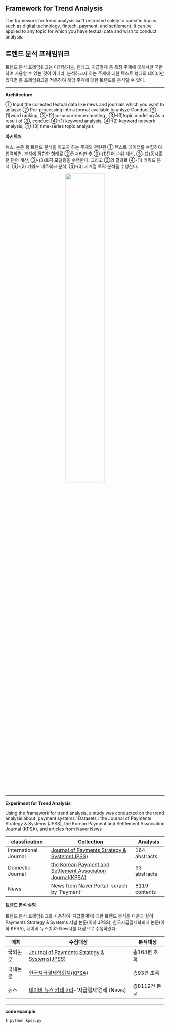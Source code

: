## Framework for Trend Analysis
The framework for trend analysis isn't restricted solely to specific topics such as digital technology, fintech, payment, and settlement. It can be applied to any topic for which you have textual data and wish to conduct analysis.

## 트렌드 분석 프레임워크
트렌드 분석 프레임워크는 디지털기술, 핀테크, 지급결제 등 특정 주제에 대해서만 국한하여 사용할 수 있는 것이 아니라, 분석하고자 하는 주제에 대한 텍스트 형태의 데이터만 있다면 동 프레임워크을 적용하여 해당 주제에 대한 트렌드를 분석할 수 있다.

--------------------------------------------------------------------------------
**Architecture**

① Input the collected textual data like news and journals which you want to anlayze
② Pre-processing into a format available to anlyze
Conduct ③-(1)word ranking, ③-(2)co-occurrence counting , ③-(3)topic modeling
As a result of ③, conduct ④-(1) keyword analysis, ④-(2) keyword network analysis, ④-(3) time-series topic analysis

**아키텍처**

뉴스, 논문 등 트렌드 분석을 하고자 하는 주제와 관련된 ① 텍스트 데이터를 수집하여 입력하면, 분석에 적합한 형태로 ②전처리한 후 ③-(1)단어 순위 계산, ③-(2)동시출현 단어 계산, ③-(3)토픽 모델링을 수행한다. 그리고 ③의 결과로 ④-(1) 키워드 분석, ④-(2) 키워드 네트워크 분석, ④-(3) 시계열 토픽 분석을 수행한다.
<p align="center">
<img width="50%" src="https://user-images.githubusercontent.com/32153781/190425371-668e2395-11db-4313-b5ea-8b052eccfdb3.png" />
</p>

--------------------------------------------------------------------------------

**Experiment for Trend Analysis**

Using the framework for trend analysis, a study was conducted on the trend analysis about 'payment systems.' 
Datasets : the Journal of Payments Strategy & Systems (JPSS), the Korean Payment and Settlement Association Journal (KPSA), and articles from Naver News

|classfication|Collection|Analysis|
|------|---|---|
|International Journal|[Journal of Payments Strategy & Systems(JPSS)](https://www.henrystewartpublications.com/jpss)|164 abstracts|
|Domestic Journal|[the Korean Payment and Settlement Association Journal(KPSA)](http://www.kpsa.kr/)|93 abstracts|
|News|[News from Naver Portal](https://news.naver.com/)-serach by ‘Payment’|8119 contents|

**트렌드 분석 실험**

트렌드 분석 프레임워크를 사용하여 ‘지급결제’에 대한 트렌드 분석을 다음과 같이 Payments Strategy & Systems 저널 논문(이하 JPSS), 한국지급결제학회지 논문(이하 KPSA), 네이버 뉴스(이하 News)를 대상으로 수행하였다.

|매체|수집대상|분석대상|
|------|---|---|
|국외논문|[Journal of Payments Strategy & Systems(JPSS)](https://www.henrystewartpublications.com/jpss)|총164편 초록|
|국내논문|[한국지급결제학회지(KPSA)](http://www.kpsa.kr/)|총93편 초록|
|뉴스|[네이버 뉴스 카테고리](https://news.naver.com/)-‘지급결제’검색 (News)|총8119건 본문|

--------------------------------------------------------------------------------

**code example**

```sh
$ python kpsa.py
```
